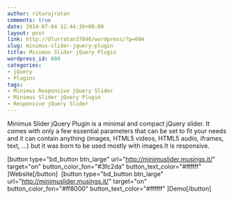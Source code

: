 ```yaml
---
author: riturajratan
comments: true
date: 2014-07-04 12:44:36+00:00
layout: post
link: http://dlurratan37846/wordpress/?p=604
slug: minimus-slider-jquery-plugin
title: Minimus Slider jQuery Plugin
wordpress_id: 604
categories:
- jQuery
- Plugins
tags:
- Minimus Responsive jQuery Slider
- Minimus Slider jQuery Plugin
- Responsive jQuery Slider
---
```


Minimus Slider jQuery Plugin is a minimal and compact jQuery slider. It comes with only a few essential parameters that can be set to fit your needs and it can contain anything (images, HTML5 videos, HTML5 audio, iframes, text, ...) but it was born to be used mostly with images.It is responsive.

[button type="bd_button btn_large" url="http://minimuslider.musings.it/" target="on" button_color_fon="#3fc2da" button_text_color="#ffffff" ]Website[/button]  [button type="bd_button btn_large" url="http://minimuslider.musings.it/" target="on" button_color_fon="#ff8000" button_text_color="#ffffff" ]Demo[/button]
